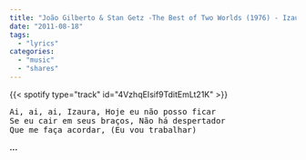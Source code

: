 ```yaml
---
title: "João Gilberto & Stan Getz -The Best of Two Worlds (1976) - Izaura"
date: "2011-08-18"
tags:
  - "lyrics"
categories:
  - "music"
  - "shares"
---
```


{{< spotify type="track" id="4VzhqEIsif9TditEmLt21K" >}}

<pre>
Ai, ai, ai, Izaura, Hoje eu não posso ficar
Se eu cair em seus braços, Não há despertador
Que me faça acordar, (Eu vou trabalhar)
</pre>
**…**
